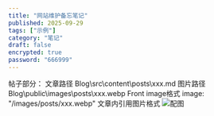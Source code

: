 ```yaml
---
title: "网站维护备忘笔记"
published: 2025-09-29
tags: ["示例"]
category: "笔记"
draft: false
encrypted: true
password: "666999"
---
```


帖子部分：
文章路径
Blog\src\content\posts\xxx.md
图片路径
Blog\public\images\posts\xxx.webp
Front image格式
image: "/images/posts/xxx.webp"
文章内引用图片格式
![配图](/images/posts/xxx.webp)

